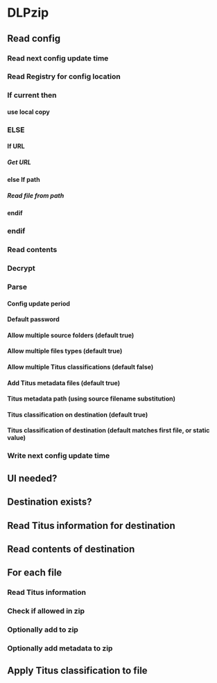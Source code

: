 # DLPzip
## Read config
### Read next config update time
### Read Registry for config location
### If current then 
#### use local copy
### ELSE
#### If URL
##### Get URL
#### else If path
##### Read file from path
#### endif
### endif
### Read contents
### Decrypt
### Parse
#### Config update period
#### Default password
#### Allow multiple source folders (default true)
#### Allow multiple files types (default true)
#### Allow multiple Titus classifications (default false)
#### Add Titus metadata files (default true)
#### Titus metadata path (using source filename substitution)
#### Titus classification on destination (default true)
#### Titus classification of destination (default matches first file, or static value)
### Write next config update time
## UI needed?
## Destination exists?
## Read Titus information for destination
## Read contents of destination
## For each file
### Read Titus information
### Check if allowed in zip
### Optionally add to zip
### Optionally add metadata to zip
## Apply Titus classification to file
